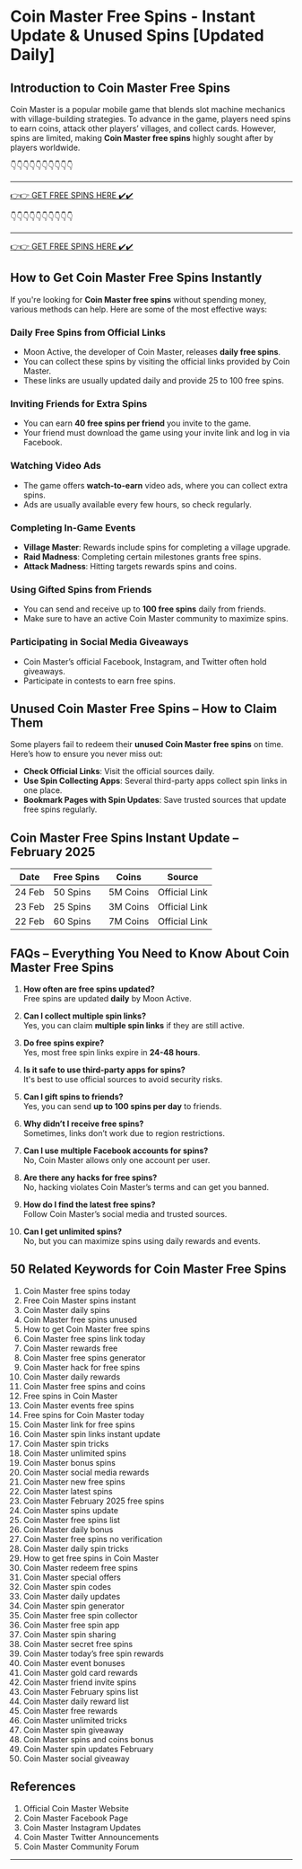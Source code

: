 # Coin Master Free Spins - Instant Update & Unused Spins [Updated Daily]

## Introduction to Coin Master Free Spins

Coin Master is a popular mobile game that blends slot machine mechanics with village-building strategies. To advance in the game, players need spins to earn coins, attack other players’ villages, and collect cards. However, spins are limited, making **Coin Master free spins** highly sought after by players worldwide.


👇👇👇👇👇👇👇👇👇👇

---

[👉👉 GET FREE SPINS HERE ✔️✔️ ](https://therewardgate.com/free-coin-master-spin/)



👇👇👇👇👇👇👇👇👇👇

---

[👉👉 GET FREE SPINS HERE ✔️✔️ ](https://therewardgate.com/free-coin-master-spin/)



## How to Get Coin Master Free Spins Instantly

If you're looking for **Coin Master free spins** without spending money, various methods can help. Here are some of the most effective ways:

### Daily Free Spins from Official Links

- Moon Active, the developer of Coin Master, releases **daily free spins**.
- You can collect these spins by visiting the official links provided by Coin Master.
- These links are usually updated daily and provide 25 to 100 free spins.

### Inviting Friends for Extra Spins

- You can earn **40 free spins per friend** you invite to the game.
- Your friend must download the game using your invite link and log in via Facebook.

### Watching Video Ads

- The game offers **watch-to-earn** video ads, where you can collect extra spins.
- Ads are usually available every few hours, so check regularly.

### Completing In-Game Events

- **Village Master**: Rewards include spins for completing a village upgrade.
- **Raid Madness**: Completing certain milestones grants free spins.
- **Attack Madness**: Hitting targets rewards spins and coins.

### Using Gifted Spins from Friends

- You can send and receive up to **100 free spins** daily from friends.
- Make sure to have an active Coin Master community to maximize spins.

### Participating in Social Media Giveaways

- Coin Master’s official Facebook, Instagram, and Twitter often hold giveaways.
- Participate in contests to earn free spins.

## Unused Coin Master Free Spins – How to Claim Them

Some players fail to redeem their **unused Coin Master free spins** on time. Here’s how to ensure you never miss out:

- **Check Official Links**: Visit the official sources daily.
- **Use Spin Collecting Apps**: Several third-party apps collect spin links in one place.
- **Bookmark Pages with Spin Updates**: Save trusted sources that update free spins regularly.

## Coin Master Free Spins Instant Update – February 2025

| Date | Free Spins | Coins | Source |
|------|------------|---------|---------|
| 24 Feb | 50 Spins | 5M Coins | Official Link |
| 23 Feb | 25 Spins | 3M Coins | Official Link |
| 22 Feb | 60 Spins | 7M Coins | Official Link |

## FAQs – Everything You Need to Know About Coin Master Free Spins

1. **How often are free spins updated?**  
   Free spins are updated **daily** by Moon Active.

2. **Can I collect multiple spin links?**  
   Yes, you can claim **multiple spin links** if they are still active.

3. **Do free spins expire?**  
   Yes, most free spin links expire in **24-48 hours**.

4. **Is it safe to use third-party apps for spins?**  
   It's best to use official sources to avoid security risks.

5. **Can I gift spins to friends?**  
   Yes, you can send **up to 100 spins per day** to friends.

6. **Why didn’t I receive free spins?**  
   Sometimes, links don’t work due to region restrictions.

7. **Can I use multiple Facebook accounts for spins?**  
   No, Coin Master allows only one account per user.

8. **Are there any hacks for free spins?**  
   No, hacking violates Coin Master’s terms and can get you banned.

9. **How do I find the latest free spins?**  
   Follow Coin Master’s social media and trusted sources.

10. **Can I get unlimited spins?**  
    No, but you can maximize spins using daily rewards and events.

## 50 Related Keywords for Coin Master Free Spins

1. Coin Master free spins today  
2. Free Coin Master spins instant  
3. Coin Master daily spins  
4. Coin Master free spins unused  
5. How to get Coin Master free spins  
6. Coin Master free spins link today  
7. Coin Master rewards free  
8. Coin Master free spins generator  
9. Coin Master hack for free spins  
10. Coin Master daily rewards  
11. Coin Master free spins and coins  
12. Free spins in Coin Master  
13. Coin Master events free spins  
14. Free spins for Coin Master today  
15. Coin Master link for free spins  
16. Coin Master spin links instant update  
17. Coin Master spin tricks  
18. Coin Master unlimited spins  
19. Coin Master bonus spins  
20. Coin Master social media rewards  
21. Coin Master new free spins  
22. Coin Master latest spins  
23. Coin Master February 2025 free spins  
24. Coin Master spins update  
25. Coin Master free spins list  
26. Coin Master daily bonus  
27. Coin Master free spins no verification  
28. Coin Master daily spin tricks  
29. How to get free spins in Coin Master  
30. Coin Master redeem free spins  
31. Coin Master special offers  
32. Coin Master spin codes  
33. Coin Master daily updates  
34. Coin Master spin generator  
35. Coin Master free spin collector  
36. Coin Master free spin app  
37. Coin Master spin sharing  
38. Coin Master secret free spins  
39. Coin Master today’s free spin rewards  
40. Coin Master event bonuses  
41. Coin Master gold card rewards  
42. Coin Master friend invite spins  
43. Coin Master February spins list  
44. Coin Master daily reward list  
45. Coin Master free rewards  
46. Coin Master unlimited tricks  
47. Coin Master spin giveaway  
48. Coin Master spins and coins bonus  
49. Coin Master spin updates February  
50. Coin Master social giveaway

## References

1. Official Coin Master Website
2. Coin Master Facebook Page
3. Coin Master Instagram Updates
4. Coin Master Twitter Announcements
5. Coin Master Community Forum

---

